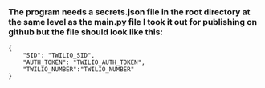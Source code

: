 ###  The program needs a secrets.json file in the root directory at the same level as the main.py file I took it out for publishing on github but the file should look like this:

    {
        "SID": "TWILIO_SID",
        "AUTH_TOKEN": "TWILIO_AUTH_TOKEN",
        "TWILIO_NUMBER":"TWILIO_NUMBER"
    }
